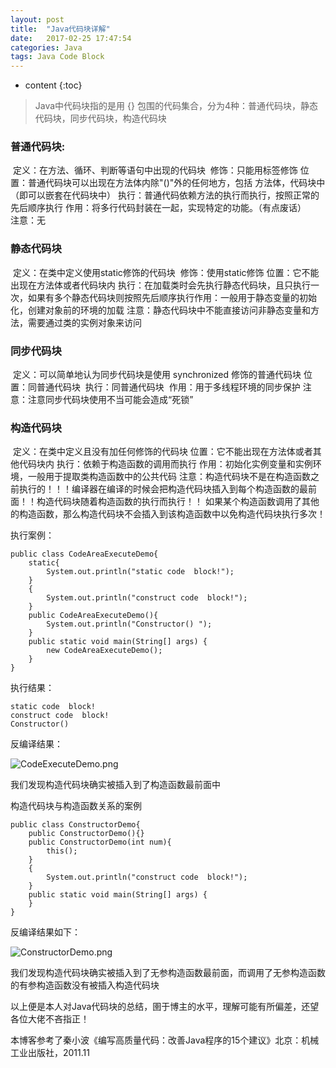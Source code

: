 ```yaml
---
layout: post
title:  "Java代码块详解"
date:   2017-02-25 17:47:54
categories: Java
tags: Java Code Block
---
```


* content
{:toc}
>Java中代码块指的是用 {} 包围的代码集合，分为4种：普通代码块，静态代码块，同步代码块，构造代码块

### 普通代码块:
​    定义：在方法、循环、判断等语句中出现的代码块
​    修饰：只能用标签修饰
​    位置：普通代码块可以出现在方法体内除"()"外的任何地方，包括 方法体，代码块中（即可以嵌套在代码块中）
​    执行：普通代码依赖方法的执行而执行，按照正常的先后顺序执行
​    作用：将多行代码封装在一起，实现特定的功能。（有点废话）                
​    注意：无

### 静态代码块 
​     定义：在类中定义使用static修饰的代码块
​     修饰：使用static修饰
​     位置：它不能出现在方法体或者代码块内 
​     执行：在加载类时会先执行静态代码块，且只执行一次，如果有多个静态代码块则按照先后顺序执行
​     作用：一般用于静态变量的初始化，创建对象前的环境的加载
​     注意：静态代码块中不能直接访问非静态变量和方法，需要通过类的实例对象来访问 
### 同步代码块  
​    定义：可以简单地认为同步代码块是使用 synchronized 修饰的普通代码块
​    位置：同普通代码块
​    执行：同普通代码块
​    作用：用于多线程环境的同步保护
​    注意：注意同步代码块使用不当可能会造成“死锁”
### 构造代码块  
​    定义：在类中定义且没有加任何修饰的代码块
​    位置：它不能出现在方法体或者其他代码块内 
​    执行：依赖于构造函数的调用而执行
​    作用：初始化实例变量和实例环境，一般用于提取类构造函数中的公共代码
​    注意：构造代码块不是在构造函数之前执行的！！！编译器在编译的时候会把构造代码块插入到每个构造函数的最前面！！
​         构造代码块随着构造函数的执行而执行！！
​         如果某个构造函数调用了其他的构造函数，那么构造代码块不会插入到该构造函数中以免构造代码块执行多次！ 

执行案例：

```
public class CodeAreaExecuteDemo{
    static{
        System.out.println("static code  block!");
    }
    {
        System.out.println("construct code  block!");
    }
    public CodeAreaExecuteDemo(){
        System.out.println("Constructor() ");
    }
    public static void main(String[] args) {
        new CodeAreaExecuteDemo();
    }
}  
```
 执行结果：

```
static code  block!
construct code  block!
Constructor() 
```
反编译结果：

![CodeExecuteDemo.png](http://upload-images.jianshu.io/upload_images/3781926-00f81209928f7400.png?imageMogr2/auto-orient/strip%7CimageView2/2/w/1240)

我们发现构造代码块确实被插入到了构造函数最前面中

构造代码块与构造函数关系的案例

```
public class ConstructorDemo{
    public ConstructorDemo(){}
    public ConstructorDemo(int num){
        this();
    }
    {
        System.out.println("construct code  block!");
    }
    public static void main(String[] args) {
    }
}
```
反编译结果如下：

![ConstructorDemo.png](http://upload-images.jianshu.io/upload_images/3781926-8b1740439ba55787.png?imageMogr2/auto-orient/strip%7CimageView2/2/w/1240)

我们发现构造代码块确实被插入到了无参构造函数最前面，而调用了无参构造函数的有参构造函数没有被插入构造代码块

以上便是本人对Java代码块的总结，圉于博主的水平，理解可能有所偏差，还望各位大佬不吝指正！

本博客参考了秦小波《编写高质量代码：改善Java程序的15个建议》北京：机械工业出版社，2011.11
